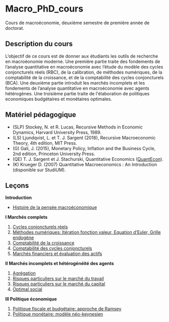 # Macro_PhD_cours
Cours de macroéconomie, deuxième semestre de première année de doctorat.

Description du cours
--------------------
L’objectif de ce cours est de donner aux étudiants les outils de recherche en macroéonomie moderne. Une première partie traite des fondements de l’analyse quantitative en macroéconomie avec l’étude du modèle des cycles conjoncturels réels (RBC), de la calibration, de méthodes numériques, de la comptabilité de la croissance, et de la comptabilité des cycles conjoncturels (BCA). Une deuxième partie introduit les marchés incomplets et les fondements de l’analyse quantitative en macroéconomie avec agents hétérogènes. Une troisième partie traite de l'élaboration de politiques economiques budgétaires et monétaires optimales.

Matériel pédagogique
--------------------
  - (SLP) Stockey, N. et R. Lucas, Recursive Methods in Economic Dynamics, Harvard University Press, 1989. 
  - (LS) Ljundqvist, L. et T. J. Sargent (2018), Recursive Macroeconomic Theory, 4th edition, MIT Press. 
  - (G) Gali, J. (2015), Monetary Policy, Inflation and the Business Cycle, 2nd edition, Princeton University Press. 
  - (QE) T. J. Sargent et J. Stachurski, Quantitative Economics ([QuantEcon](https://python.quantecon.org)). 
  - (K) Krueger D. (2007) Quantitative Macroeconomics : An Introduction (disponible sur StudiUM).

Leçons
------
**Introduction**
 - [Histoire de la pensée macroéconomique](Cours/ECN7055_Intro.pdf)

**I Marchés complets**
  1. [Cycles conjoncturels réels](Cours/I_Marches_complets/ECN7055_I_1.pdf)
  2. [Méthodes numériques: Itération fonction valeur, Equation d’Euler, Grille endogène](Cours/I_Marches_complets/ECN7055_I_2.pdf)
  3. [Comptabilité de la croissance](Cours/I_Marches_complets/ECN7055_I_3.pdf)
  4. [Comptabilité des cycles conjoncturels](Cours/I_Marches_complets/ECN7055_I_4.pdf)
  5. [Marchés financiers et évaluation des actifs](Cours/I_Marches_complets/ECN7055_I_5.pdf)
  
**II Marchés incomplets et hétérogénéité des agents**
  1. [Agrégation](Cours/II_Marchés_incomplets/ECN7055_II_1.pdf)
  2. [Risques particuliers sur le marché du travail](Cours/II_Marchés_incomplets/ECN7055_II_2.pdf)
  3. [Risques particuliers sur le marché du capital](Cours/II_Marchés_incomplets/ECN7055_II_3.pdf)
  4. [Optimal social](Cours/II_Marchés_incomplets/ECN7055_II_4.pdf)

**III Politique économique**
  1. [Politique fiscale et budgétaire: approche de Ramsey](Cours/III_Politique_économique/ECN7055_III_1.pdf)
  2. [Politique monétaire: modèle néo-keynesien](Cours/III_Politique_économique/ECN7055_III_2.pdf)
